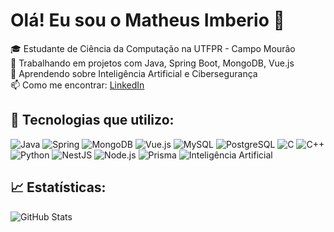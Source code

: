 # Olá! Eu sou o Matheus Imberio 👋

🎓 Estudante de Ciência da Computação na UTFPR - Campo Mourão  
🔭 Trabalhando em projetos com Java, Spring Boot, MongoDB, Vue.js  
🌱 Aprendendo sobre Inteligência Artificial e Cibersegurança  
📫 Como me encontrar: [LinkedIn](https://www.linkedin.com/in/matheusimberio)

## 🚀 Tecnologias que utilizo:
![Java](https://img.shields.io/badge/Java-%23ED8B00.svg?style=for-the-badge&logo=java&logoColor=white)
![Spring](https://img.shields.io/badge/Spring-6DB33F?style=for-the-badge&logo=spring&logoColor=white)
![MongoDB](https://img.shields.io/badge/MongoDB-4EA94B?style=for-the-badge&logo=mongodb&logoColor=white)
![Vue.js](https://img.shields.io/badge/Vue.js-35495E?style=for-the-badge&logo=vue.js&logoColor=4FC08D)
![MySQL](https://img.shields.io/badge/MySQL-4479A1?style=for-the-badge&logo=mysql&logoColor=white)
![PostgreSQL](https://img.shields.io/badge/PostgreSQL-336791?style=for-the-badge&logo=postgresql&logoColor=white)
![C](https://img.shields.io/badge/C-00599C?style=for-the-badge&logo=c&logoColor=white)
![C++](https://img.shields.io/badge/C++-00599C?style=for-the-badge&logo=c%2B%2B&logoColor=white)
![Python](https://img.shields.io/badge/Python-3776AB?style=for-the-badge&logo=python&logoColor=white)
![NestJS](https://img.shields.io/badge/NestJS-E0234E?style=for-the-badge&logo=nestjs&logoColor=white)
![Node.js](https://img.shields.io/badge/Node.js-339933?style=for-the-badge&logo=node.js&logoColor=white)
![Prisma](https://img.shields.io/badge/Prisma-2D3748?style=for-the-badge&logo=prisma&logoColor=white)
![Inteligência Artificial](https://img.shields.io/badge/IA-%23000000.svg?style=for-the-badge&logo=openai&logoColor=white)

## 📈 Estatísticas:
![GitHub Stats](https://github-readme-stats.vercel.app/api?username=Matheus-Imberio&show_icons=true&theme=dark)
